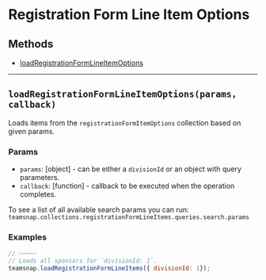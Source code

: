 # Registration Form Line Item Options

## Methods

- [loadRegistrationFormLineItemOptions](#loadRegistrationFormLineItemOptions)

---
<a id="loadRegistrationFormLineItemOptions"></a>
## `loadRegistrationFormLineItemOptions(params, callback)`
Loads items from the `registrationFormItemOptions` collection based on given params.

### Params
* `params`: [object] - can be either a `divisionId` or an object with query parameters.
* `callback`: [function] - callback to be executed when the operation completes.

To see a list of all available search params you can run:
`teamsnap.collections.registrationFormLineItems.queries.search.params`

### Examples
```javascript
// ~~~~~
// Loads all sponsors for `divisionId: 1`.
teamsnap.loadRegistrationFormLineItems({ divisionId: 1});
